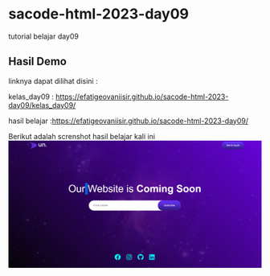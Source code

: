 # sacode-html-2023-day09
tutorial belajar day09

## Hasil Demo
linknya dapat dilihat disini : 

kelas_day09 : https://efatigeovaniisir.github.io/sacode-html-2023-day09/kelas_day09/

hasil belajar :https://efatigeovaniisir.github.io/sacode-html-2023-day09/

Berikut adalah screnshot hasil belajar kali ini
 <img src="screnshot/1.png">
